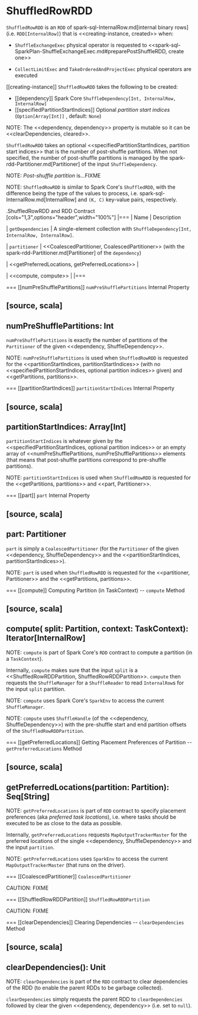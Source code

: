 # ShuffledRowRDD

`ShuffledRowRDD` is an `RDD` of spark-sql-InternalRow.md[internal binary rows] (i.e. `RDD[InternalRow]`) that is <<creating-instance, created>> when:

* `ShuffleExchangeExec` physical operator is requested to <<spark-sql-SparkPlan-ShuffleExchangeExec.md#preparePostShuffleRDD, create one>>

* `CollectLimitExec` and `TakeOrderedAndProjectExec` physical operators are executed

[[creating-instance]]
`ShuffledRowRDD` takes the following to be created:

* [[dependency]] Spark Core `ShuffleDependency[Int, InternalRow, InternalRow]`
* [[specifiedPartitionStartIndices]] Optional *partition start indices* (`Option[Array[Int]]` , default: `None`)

NOTE: The <<dependency, dependency>> property is mutable so it can be <<clearDependencies, cleared>>.

`ShuffledRowRDD` takes an optional <<specifiedPartitionStartIndices, partition start indices>> that is the number of post-shuffle partitions. When not specified, the number of post-shuffle partitions is managed by the spark-rdd-Partitioner.md[Partitioner] of the input `ShuffleDependency`.

NOTE: *Post-shuffle partition* is...FIXME

NOTE: `ShuffledRowRDD` is similar to Spark Core's `ShuffledRDD`, with the difference being the type of the values to process, i.e. spark-sql-InternalRow.md[InternalRow] and `(K, C)` key-value pairs, respectively.

.ShuffledRowRDD and RDD Contract
[cols="1,3",options="header",width="100%"]
|===
| Name
| Description

| `getDependencies`
| A single-element collection with `ShuffleDependency[Int, InternalRow, InternalRow]`.

| `partitioner`
| <<CoalescedPartitioner, CoalescedPartitioner>> (with the spark-rdd-Partitioner.md[Partitioner] of the `dependency`)

| <<getPreferredLocations, getPreferredLocations>>
|

| <<compute, compute>>
|
|===

=== [[numPreShufflePartitions]] `numPreShufflePartitions` Internal Property

[source, scala]
----
numPreShufflePartitions: Int
----

`numPreShufflePartitions` is exactly the number of partitions of the `Partitioner` of the given <<dependency, ShuffleDependency>>.

NOTE: `numPreShufflePartitions` is used when `ShuffledRowRDD` is requested for the <<partitionStartIndices, partitionStartIndices>> (with no <<specifiedPartitionStartIndices, optional partition indices>> given) and <<getPartitions, partitions>>.

=== [[partitionStartIndices]] `partitionStartIndices` Internal Property

[source, scala]
----
partitionStartIndices: Array[Int]
----

`partitionStartIndices` is whatever given by the <<specifiedPartitionStartIndices, optional partition indices>> or an empty array of <<numPreShufflePartitions, numPreShufflePartitions>> elements (that means that post-shuffle partitions correspond to pre-shuffle partitions).

NOTE: `partitionStartIndices` is used when `ShuffledRowRDD` is requested for the <<getPartitions, partitions>> and <<part, Partitioner>>.

=== [[part]] `part` Internal Property

[source, scala]
----
part: Partitioner
----

`part` is simply a `CoalescedPartitioner` (for the `Partitioner` of the given <<dependency, ShuffleDependency>> and the <<partitionStartIndices, partitionStartIndices>>).

NOTE: `part` is used when `ShuffledRowRDD` is requested for the <<partitioner, Partitioner>> and the <<getPartitions, partitions>>.

=== [[compute]] Computing Partition (in TaskContext) -- `compute` Method

[source, scala]
----
compute(
  split: Partition,
  context: TaskContext): Iterator[InternalRow]
----

NOTE: `compute` is part of Spark Core's `RDD` contract to compute a partition (in a `TaskContext`).

Internally, `compute` makes sure that the input `split` is a <<ShuffledRowRDDPartition, ShuffledRowRDDPartition>>. `compute` then requests the `ShuffleManager` for a `ShuffleReader` to read ``InternalRow``s for the input `split` partition.

NOTE: `compute` uses Spark Core's `SparkEnv` to access the current `ShuffleManager`.

NOTE: `compute` uses `ShuffleHandle` (of the <<dependency, ShuffleDependency>>) with the pre-shuffle start and end partition offsets of the `ShuffledRowRDDPartition`.

=== [[getPreferredLocations]] Getting Placement Preferences of Partition -- `getPreferredLocations` Method

[source, scala]
----
getPreferredLocations(partition: Partition): Seq[String]
----

NOTE: `getPreferredLocations` is part of `RDD` contract to specify placement preferences (aka _preferred task locations_), i.e. where tasks should be executed to be as close to the data as possible.

Internally, `getPreferredLocations` requests `MapOutputTrackerMaster` for the preferred locations of the single <<dependency, ShuffleDependency>> and the input `partition`.

NOTE: `getPreferredLocations` uses `SparkEnv` to access the current `MapOutputTrackerMaster` (that runs on the driver).

=== [[CoalescedPartitioner]] `CoalescedPartitioner`

CAUTION: FIXME

=== [[ShuffledRowRDDPartition]] `ShuffledRowRDDPartition`

CAUTION: FIXME

=== [[clearDependencies]] Clearing Dependencies -- `clearDependencies` Method

[source, scala]
----
clearDependencies(): Unit
----

NOTE: `clearDependencies` is part of the `RDD` contract to clear dependencies of the RDD (to enable the parent RDDs to be garbage collected).

`clearDependencies` simply requests the parent RDD to `clearDependencies` followed by clear the given <<dependency, dependency>> (i.e. set to `null`).
